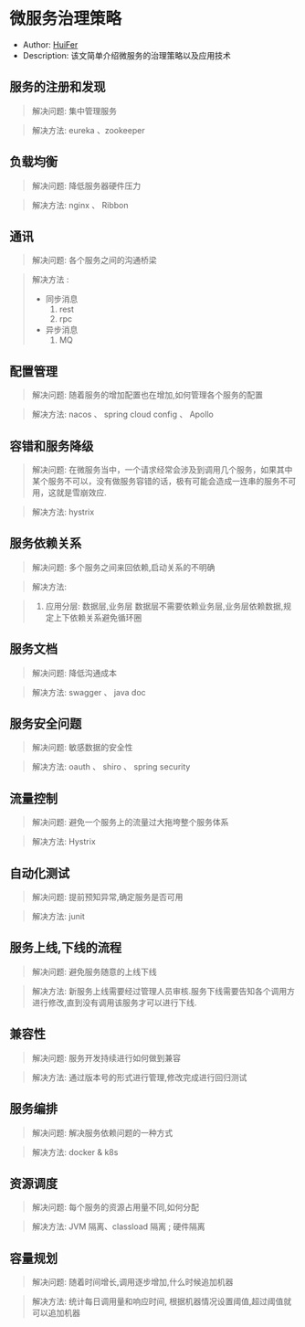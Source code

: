 # 微服务治理策略

- Author: [HuiFer](https://github.com/huifer)
- Description: 该文简单介绍微服务的治理策略以及应用技术

## 服务的注册和发现

> 解决问题: 集中管理服务

> 解决方法: eureka 、zookeeper

## 负载均衡

> 解决问题: 降低服务器硬件压力

> 解决方法: nginx 、 Ribbon


## 通讯

> 解决问题: 各个服务之间的沟通桥梁

> 解决方法 :
>   - 同步消息
>       1. rest
>       1. rpc
>   - 异步消息
>       1. MQ

## 配置管理

> 解决问题: 随着服务的增加配置也在增加,如何管理各个服务的配置

> 解决方法: nacos 、 spring cloud config 、 Apollo

## 容错和服务降级

> 解决问题: 在微服务当中，一个请求经常会涉及到调用几个服务，如果其中某个服务不可以，没有做服务容错的话，极有可能会造成一连串的服务不可用，这就是雪崩效应.

> 解决方法: hystrix

## 服务依赖关系

> 解决问题: 多个服务之间来回依赖,启动关系的不明确

> 解决方法:

>   1. 应用分层: 数据层,业务层 数据层不需要依赖业务层,业务层依赖数据,规定上下依赖关系避免循环圈

## 服务文档

> 解决问题: 降低沟通成本

> 解决方法: swagger 、 java doc

## 服务安全问题

> 解决问题: 敏感数据的安全性

> 解决方法: oauth 、 shiro 、 spring security

## 流量控制

> 解决问题: 避免一个服务上的流量过大拖垮整个服务体系

> 解决方法: Hystrix

## 自动化测试

> 解决问题: 提前预知异常,确定服务是否可用

> 解决方法: junit

## 服务上线,下线的流程

> 解决问题: 避免服务随意的上线下线

> 解决方法: 新服务上线需要经过管理人员审核.服务下线需要告知各个调用方进行修改,直到没有调用该服务才可以进行下线.

## 兼容性

> 解决问题: 服务开发持续进行如何做到兼容

> 解决方法: 通过版本号的形式进行管理,修改完成进行回归测试

## 服务编排

> 解决问题: 解决服务依赖问题的一种方式

> 解决方法: docker & k8s

## 资源调度

> 解决问题: 每个服务的资源占用量不同,如何分配

> 解决方法: JVM 隔离、classload 隔离 ; 硬件隔离

## 容量规划

> 解决问题: 随着时间增长,调用逐步增加,什么时候追加机器

> 解决方法: 统计每日调用量和响应时间, 根据机器情况设置阈值,超过阈值就可以追加机器
